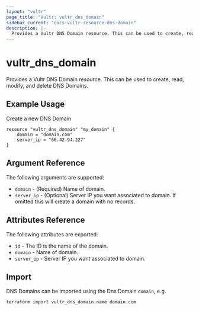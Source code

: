 ```yaml
---
layout: "vultr"
page_title: "Vultr: vultr_dns_domain"
sidebar_current: "docs-vultr-resource-dns-domain"
description: |-
  Provides a Vultr DNS Domain resource. This can be used to create, read, modify, and delete DNS Domains.
---
```


# vultr_dns_domain

Provides a Vultr DNS Domain resource. This can be used to create, read, modify, and delete DNS Domains.

## Example Usage

Create a new DNS Domain

```hcl
resource "vultr_dns_domain" "my_domain" {
	domain = "domain.com"
	server_ip = "66.42.94.227"
}
```

## Argument Reference

The following arguments are supported:

* `domain` - (Required) Name of domain.
* `server_ip` - (Optional) Server IP you want associated to domain. If omitted this will create a domain with no records.

## Attributes Reference

The following attributes are exported:

* `id` - The ID is the name of the domain.
* `domain` -  Name of domain.
* `server_ip` - Server IP you want associated to domain.

## Import

DNS Domains can be imported using the Dns Domain `domain`, e.g.

```
terraform import vultr_dns_domain.name domain.com
```